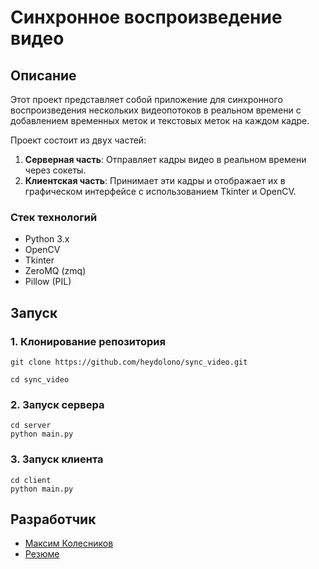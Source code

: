# Синхронное воспроизведение видео

## Описание
Этот проект представляет собой приложение для синхронного воспроизведения нескольких видеопотоков в реальном времени с добавлением временных меток и текстовых меток на каждом кадре.

Проект состоит из двух частей:
1. **Серверная часть**: Отправляет кадры видео в реальном времени через сокеты.
2. **Клиентская часть**: Принимает эти кадры и отображает их в графическом интерфейсе с использованием Tkinter и OpenCV.

### Стек технологий
- Python 3.x
- OpenCV
- Tkinter
- ZeroMQ (zmq)
- Pillow (PIL)

## Запуск
### 1. Клонирование репозитория

```
git clone https://github.com/heydolono/sync_video.git
```

```
cd sync_video
```

### 2. Запуск сервера

```
cd server
python main.py
```

### 3. Запуск клиента

```
cd client
python main.py
```

## Разработчик
- [Максим Колесников](https://github.com/heydolono)
- [Резюме](https://career.habr.com/heydolono)